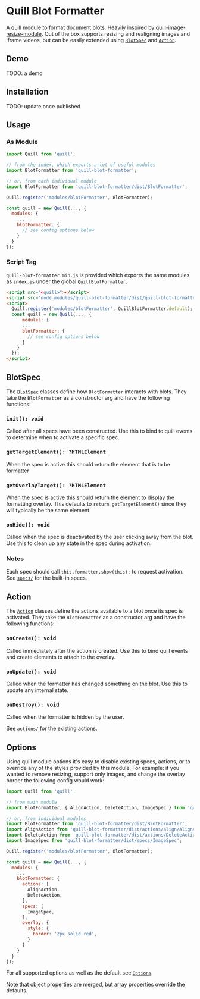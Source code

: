 # Quill Blot Formatter

A [quill](https://quilljs.com/) module to format document [blots](https://github.com/quilljs/parchment#blots). Heavily inspired by [quill-image-resize-module](https://github.com/kensnyder/quill-image-resize-module). Out of the box supports resizing and realigning images and iframe videos, but can be easily extended using [`BlotSpec`](#blotspec) and [`Action`](#action).

## Demo
TODO: a demo

## Installation
TODO: update once published

## Usage
### As Module
```js
import Quill from 'quill';

// from the index, which exports a lot of useful modules
import BlotFormatter from 'quill-blot-formatter';

// or, from each individual module
import BlotFormatter from 'quill-blot-formatter/dist/BlotFormatter';

Quill.register('modules/blotFormatter', BlotFormatter);

const quill = new Quill(..., {
  modules: {
    ...
    blotFormatter: {
      // see config options below
    }
  }
});
```

### Script Tag
`quill-blot-formatter.min.js` is provided which exports the same modules as `index.js` under the global `QuillBlotFormatter`.

```html
<script src="<quill>"></script>
<script src="node_modules/quill-blot-formatter/dist/quill-blot-formatter.min.js"></script>
<script>
  Quill.register('modules/blotFormatter', QuillBlotFormatter.default);
  const quill = new Quill(..., {
      modules: {
      ...
      blotFormatter: {
        // see config options below
      }
    }
  });
</script>
```

## BlotSpec
The [`BlotSpec`](https://github.com/Wikia/quill-blot-formatter/blob/master/src/specs/BlotSpec.js) classes define how `BlotFormatter` interacts with blots. They take the `BlotFormatter` as a constructor arg and have the following functions:

### `init(): void`
Called after all specs have been constructed. Use this to bind to quill events to determine when to activate a specific spec.

### `getTargetElement(): ?HTMLElement`
When the spec is active this should return the element that is to be formatter

### `getOverlayTarget(): ?HTMLElement`
When the spec is active this should return the element to display the formatting overlay. This defaults to `return getTargetElement()` since they will typically be the same element.

### `onHide(): void`
Called when the spec is deactivated by the user clicking away from the blot. Use this to clean up any state in the spec during activation.

### Notes
Each spec should call `this.formatter.show(this);` to request activation. See [`specs/`](https://github.com/Wikia/quill-blot-formatter/tree/master/src/specs) for the built-in specs.

## Action
The [`Action`](https://github.com/Wikia/quill-blot-formatter/blob/master/src/actions/Action.js) classes define the actions available to a blot once its spec is activated. They take the `BlotFormatter` as a constructor arg and have the following functions:

### `onCreate(): void`
Called immediately after the action is created. Use this to bind quill events and create elements to attach to the overlay.

### `onUpdate(): void`
Called when the formatter has changed something on the blot. Use this to update any internal state.

### `onDestroy(): void`
Called when the formatter is hidden by the user.

See [`actions/`](https://github.com/Wikia/quill-blot-formatter/tree/master/src/actions) for the existing actions.

## Options
Using quill module options it's easy to disable existing specs, actions, or to override any of the styles provided by this module. For example: if you wanted to remove resizing, support only images, and change the overlay border the following config would work:

```js
import Quill from 'quill';

// from main module
import BlotFormatter, { AlignAction, DeleteAction, ImageSpec } from 'quill-blot-formatter'

// or, from individual modules
import BlotFormatter from 'quill-blot-formatter/dist/BlotFormatter';
import AlignAction from 'quill-blot-formatter/dist/actions/align/AlignAction';
import DeleteAction from 'quill-blot-formatter/dist/actions/DeleteAction';
import ImageSpec from 'quill-blot-formatter/dist/specs/ImageSpec';

Quill.register('modules/blotFormatter', BlotFormatter);

const quill = new Quill(..., {
  modules: {
    ...
    blotFormatter: {
      actions: [
        AlignAction,
        DeleteAction,
      ],
      specs: [
        ImageSpec,
      ],
      overlay: {
        style: {
          border: '2px solid red',
        }
      }
    }
  }
});
```

For all supported options as well as the default see [`Options`](https://github.com/Wikia/quill-blot-formatter/blob/master/src/Options.js).

Note that object properties are merged, but array properties override the defaults.
